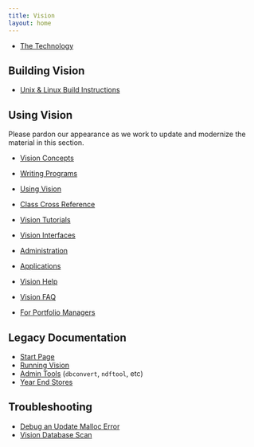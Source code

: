 ```yaml
---
title: Vision
layout: home
---
```


* [The Technology](original/visiontech.htm)

## Building Vision

* [Unix & Linux Build Instructions](nix-build.html)

## Using Vision

Please pardon our appearance as we work to update and modernize the material in this section.

* [Vision Concepts](original/vconcep.htm)
* [Writing Programs](original/writprog.htm) 
* [Using Vision](original/usingv.htm)

* [Class Cross Reference](original/vclassx.htm)
* [Vision Tutorials](original/vtutor.htm)
* [Vision Interfaces](original/vifaces.htm)

* [Administration](original/vadmin.htm)
* [Applications](original/vapps.htm)

* [Vision Help](original/vhelp.htm)
* [Vision FAQ](original/faq.htm)

* [For Portfolio Managers](original/vpma.htm)

## Legacy Documentation

* [Start Page](original/index.htm)
* [Running Vision](original/Running.htm)
* [Admin Tools](original/admTools.htm) (`dbconvert`, `ndftool`, etc)
* [Year End Stores](year-end)

## Troubleshooting

   * [Debug an Update Malloc Error](update-malloc-debugging.html)
   * [Vision Database Scan](VdbScan)
